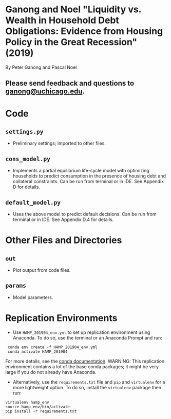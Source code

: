 # Ganong and Noel "Liquidity vs. Wealth in Household Debt Obligations: Evidence from Housing Policy in the Great Recession" (2019) 

By Peter Ganong and Pascal Noel 

Please send feedback and questions to ganong@uchicago.edu.
-------

# Code

## `settings.py` 

 - Preliminary settings; imported to other files.

## `cons_model.py` 

- Implements a partial equilibrium life-cycle model with optimizing households to predict consumption in the presence of housing debt and collateral constraints. Can be run from terminal or in IDE. See Appendix D for details.

## `default_model.py` 

- Uses the above model to predict default decisions. Can be run from terminal or in IDE. See Appendix D.4 for details.

# Other Files and Directories

## `out`

- Plot output from code files.

## `params`

- Model parameters.

# Replication Environments

- Use `HAMP_201904_env.yml` to set up replication environment using Anaconda. To do so, use  the terminal or an Anaconda Prompt and run:  

```
 conda env create -f HAMP_201904_env.yml      
 conda activate HAMP_201904
 ```

 For more details, see the [conda documentation](https://docs.conda.io/projects/conda/en/latest/user-guide/tasks/manage-environments.html#creating-an-environment-from-an-environment-yml-file). WARNING: This replication environment contains a lot of the base conda packages; it might be very large if you do not already have Anaconda.

 - Alternatively, use the `requirements.txt` file and `pip` and `virtualenv` for a more lightweight option. To do so, install the `virtualenv` package then run:

 ```
virtualenv hamp_env
source hamp_env/bin/activate
pip install -r requirements.txt
 ```




